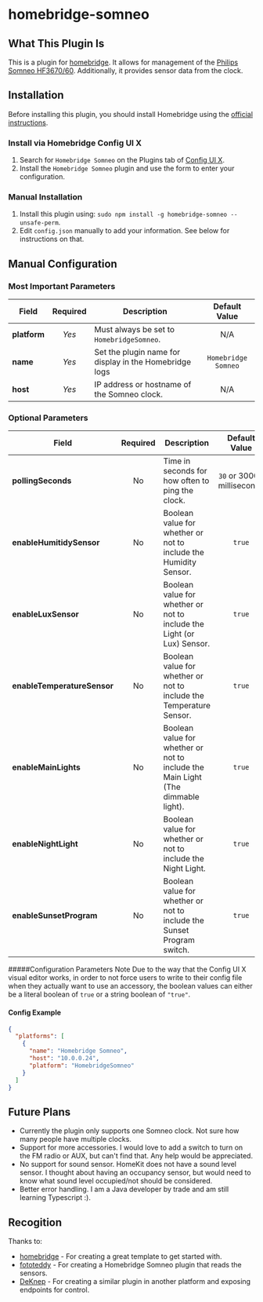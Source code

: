 # homebridge-somneo

## What This Plugin Is
This is a plugin for [homebridge](https://github.com/homebridge/homebridge). It allows for management of the [Philips Somneo HF3670/60](https://www.usa.philips.com/c-p/HF3670_60/smartsleep-connected-sleep-and-wake-up-light). Additionally, it provides sensor data from the clock.

## Installation

Before installing this plugin, you should install Homebridge using the [official instructions](https://github.com/homebridge/homebridge/wiki).

### Install via Homebridge Config UI X

1. Search for `Homebridge Somneo` on the Plugins tab of [Config UI X](https://www.npmjs.com/package/homebridge-config-ui-x).
2. Install the `Homebridge Somneo` plugin and use the form to enter your configuration.

### Manual Installation

1. Install this plugin using: `sudo npm install -g homebridge-somneo --unsafe-perm`.
2. Edit `config.json` manually to add your information. See below for instructions on that.

## Manual Configuration

### Most Important Parameters

| Field | Required | Description                              | Default Value |
| ------| :------: | ---------------------------------------- | :-----------: |
| **platform** | *Yes* | Must always be set to `HomebridgeSomneo`.| N/A |
| **name** | *Yes* | Set the plugin name for display in the Homebridge logs | `Homebridge Somneo` |
| **host** | *Yes* | IP address or hostname of the Somneo clock. | N/A |


### Optional Parameters

| Field | Required | Description                              | Default Value |
| ------| :-------: | ---------------------------------------- | :------------: |
| **pollingSeconds**| No | Time in seconds for how often to ping the clock. | `30` or 30000 milliseconds |
| **enableHumitidySensor**| No | Boolean value for whether or not to include the Humidity Sensor. | `true` |
| **enableLuxSensor**| No | Boolean value for whether or not to include the Light (or Lux) Sensor. | `true` |
| **enableTemperatureSensor** | No | Boolean value for whether or not to include the Temperature Sensor. | `true` |
| **enableMainLights** | No | Boolean value for whether or not to include the Main Light (The dimmable light). | `true` |
| **enableNightLight** | No | Boolean value for whether or not to include the Night Light. |`true`|
| **enableSunsetProgram** | No | Boolean value for whether or not to include the Sunset Program switch. | `true` |

#####Configuration Parameters Note
Due to the way that the Config UI X visual editor works, in order to not force users to write to their config file when they actually want to use an accessory, the boolean values can either be a literal boolean of `true` or a string boolean of `"true"`.


#### Config Example

```json
{
  "platforms": [
    {
      "name": "Homebridge Somneo",
      "host": "10.0.0.24",
      "platform": "HomebridgeSomneo"
    }
  ]
}
```


## Future Plans
- Currently the plugin only supports one Somneo clock. Not sure how many people have multiple clocks.
- Support for more accessories. I would love to add a switch to turn on the FM radio or AUX, but can't find that. Any help would be appreciated.
- No support for sound sensor. HomeKit does not have a sound level sensor. I thought about having an occupancy sensor, but would need to know what sound level occupied/not should be considered.
- Better error handling. I am a Java developer by trade and am still learning Typescript :).

## Recogition
Thanks to:

* [homebridge](https://github.com/homebridge/homebridge-plugin-template) - For creating a great template to get started with.
* [fototeddy](https://github.com/fototeddy/homebridge-somneo-sensors) - For creating a Homebridge Somneo plugin that reads the sensors.
* [DeKnep](https://www.domoticz.com/forum/viewtopic.php?t=33033) - For creating a similar plugin in another platform and exposing endpoints for control.
